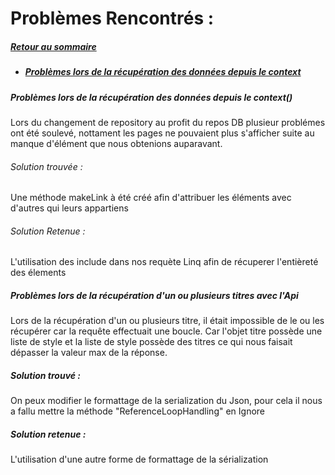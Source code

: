


#	Problèmes Rencontrés : 
##### [Retour au sommaire](Rapport_Introduction_Team3)


* ##### [Problèmes lors de la récupération des données depuis le context]()





##### Problèmes lors de la récupération des données depuis le context()

Lors du changement de repository au profit du repos DB plusieur problémes ont été soulevé, nottament les pages ne pouvaient plus s'afficher suite au manque d'élément que nous obtenions auparavant.

###### Solution trouvée : 

Une méthode makeLink à été créé afin d'attribuer les éléments avec d'autres qui leurs appartiens

###### Solution Retenue : 

L'utilisation des include dans nos requète Linq afin de récuperer l'entièreté des élements

##### Problèmes lors de la récupération d'un ou plusieurs titres avec l'Api

Lors de la récupération d'un ou plusieurs titre, il était impossible de le ou les récupérer car la requête effectuait une boucle. Car l'objet titre possède une liste de style et la liste de style possède des titres
ce qui nous faisait dépasser la valeur max de la réponse. 

##### Solution trouvé : 

On peux modifier le formattage de la serialization du Json, pour cela il nous a fallu mettre la méthode "ReferenceLoopHandling" en Ignore

##### Solution retenue : 

L'utilisation d'une autre forme de formattage de la sérialization



